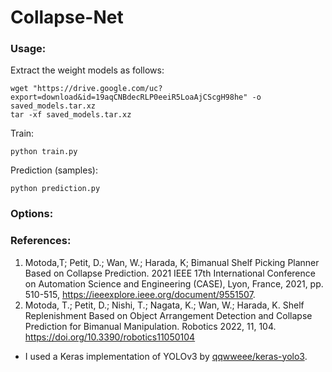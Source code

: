 # Collapse-Net

### Usage:
Extract the weight models as follows:<br>
```
wget "https://drive.google.com/uc?export=download&id=19aqCNBdecRLP0eeiR5LoaAjCScgH98he" -o saved_models.tar.xz
tar -xf saved_models.tar.xz
```

Train:<br>
```
python train.py
```

Prediction (samples):<br>
```
python prediction.py
```
### Options:


### References:
1. Motoda,T; Petit, D.; Wan, W.; Harada, K; Bimanual Shelf Picking Planner Based on Collapse Prediction. 2021 IEEE 17th International Conference on Automation Science and Engineering (CASE), Lyon, France, 2021, pp. 510-515, https://ieeexplore.ieee.org/document/9551507. <br>
2. Motoda, T.; Petit, D.; Nishi, T.; Nagata, K.; Wan, W.; Harada, K. Shelf Replenishment Based on Object Arrangement Detection and Collapse Prediction for Bimanual Manipulation. Robotics 2022, 11, 104. https://doi.org/10.3390/robotics11050104


* I used a Keras implementation of YOLOv3 by [qqwweee/keras-yolo3](https://github.com/qqwweee/keras-yolo3). 
